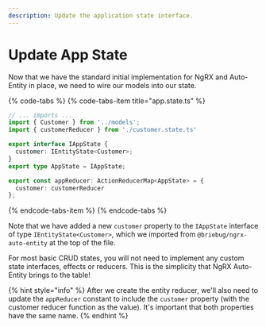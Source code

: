 ```yaml
---
description: Update the application state interface.
---
```


# Update App State

Now that we have the standard initial implementation for NgRX and Auto-Entity in place, we need to wire our models into our state. 

{% code-tabs %}
{% code-tabs-item title="app.state.ts" %}
```typescript
// ... imports ...
import { Customer } from '../models';
import { customerReducer } from './customer.state.ts'

export interface IAppState {
  customer: IEntityState<Customer>;
}
export type AppState = IAppState;

export const appReducer: ActionReducerMap<AppState> = {
  customer: customerReducer
};
```
{% endcode-tabs-item %}
{% endcode-tabs %}

Note that we have added a new `customer` property to the `IAppState` interface of type `IEntityState<Customer>`, which we imported from `@briebug/ngrx-auto-entity` at the top of the file.

For most basic CRUD states, you will not need to implement any custom state interfaces, effects or reducers. This is the simplicity that NgRX Auto-Entity brings to the table!

{% hint style="info" %}
After we create the entity reducer, we'll also need to update the `appReducer` constant to include the `customer` property \(with the customer reducer function as the value\). It's important that both properties have the same name.
{% endhint %}

